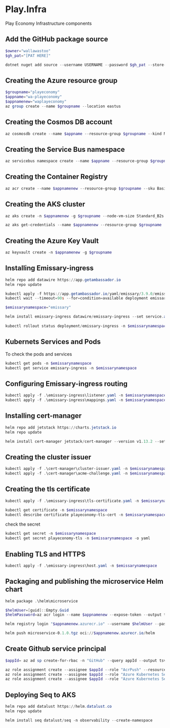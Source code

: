 # Play.Infra
Play Economy Infrastructure components

## Add the GitHub package source
```powershell
$owner="wallawastoo"
$gh_pat="[PAT HERE]"

dotnet nuget add source --username USERNAME --password $gh_pat --store-password-in-clear-text --name github "https://nuget.pkg.github.com/$owner/index.json"
```

## Creating the Azure resource group
```powershell
$groupname="playeconomy"
$appname="wa-playeconomy"
$appnamenew="waplayeconomy"
az group create --name $groupname --location eastus
```

## Creating the Cosmos DB account
```powershell
az cosmosdb create --name $appname --resource-group $groupname --kind MongoDB --enable-free-tier
```

## Creating the Service Bus namespace
```powershell
az servicebus namespace create --name $appname --resource-group $groupname --sku Standard
```

## Creating the Container Registry
```powershell
az acr create --name $appnamenew --resource-group $groupname --sku Basic
```

## Creating the AKS cluster
```powershell
az aks create -n $appnamenew -g $groupname --node-vm-size Standard_B2s --node-count 2 --attach-acr $appnamenew --enable-oidc-issuer --enable-workload-identity --generate-ssh-keys

az aks get-credentials --name $appnamenew --resource-group $groupname
```

## Creating the Azure Key Vault
```powershell
az keyvault create -n $appnamenew -g $groupname
```

## Installing Emissary-ingress
```powershell
helm repo add datawire https://app.getambassador.io
helm repo update

kubectl apply -f https://app.getambassador.io/yaml/emissary/3.9.0/emissary-crds.yaml
kubectl wait --timeout=90s --for=condition=available deployment emissary-apiext -n emissary-system

$emissarynamespace="emissary"

helm install emissary-ingress datawire/emissary-ingress --set service.annotations."service\.beta\.kubernetes\.io/azure-dns-label-name"=$appname -n $emissarynamespace --create-namespace 
 
kubectl rollout status deployment/emissary-ingress -n $emissarynamespace -w

```

## Kubernets Services and Pods
To check the pods and services
```powershell
kubectl get pods -n $emissarynamespace
kubectl get service emissary-ingress -n $emissarynamespace
```

## Configuring Emissary-ingress routing
```powershell
kubectl apply -f .\emissary-ingress\listener.yaml -n $emissarynamespace
kubectl apply -f .\emissary-ingress\mappings.yaml -n $emissarynamespace
```

## Installing cert-manager
```powershell
helm repo add jetstack https://charts.jetstack.io
helm repo update

helm install cert-manager jetstack/cert-manager --version v1.13.2 --set installCRDs=true --namespace $emissarynamespace
```

## Creating the cluster issuer
```powershell
kubectl apply -f .\cert-manager\cluster-issuer.yaml -n $emissarynamespace
kubectl apply -f .\cert-manager\acme-challenge.yaml -n $emissarynamespace
```

## Creating the tls certificate
```powershell
kubectl apply -f .\emissary-ingress\tls-certificate.yaml -n $emissarynamespace

kubectl get certificate -n $emissarynamespace
kubectl describe certificate playeconomy-tls-cert -n $emissarynamespace
```

check the secret 
```powershell
kubectl get secret -n $emissarynamespace
kubectl get secret playeconomy-tls -n $emissarynamespace -o yaml
```

## Enabling TLS and HTTPS
```powershell
kubectl apply -f .\emissary-ingress\host.yaml -n $emissarynamespace
```

## Packaging and publishing the microservice Helm chart
```powershell
helm package .\helm\microservice

$helmUser=[guid]::Empty.Guid
$helmPassword=az acr login --name $appnamenew --expose-token --output tsv --query accessToken

helm registry login "$appnamenew.azurecr.io" --username $helmUser --password $helmPassword

helm push microservice-0.1.0.tgz oci://$appnamenew.azurecr.io/helm
```

## Create Github service principal
```powershell
$appId= az ad sp create-for-rbac -n "GitHub" --query appId --output tsv

az role assignment create --assignee $appId --role "AcrPush" --resource-group $groupname
az role assignment create --assignee $appId --role "Azure Kubernetes Service Cluster User Role" --resource-group $groupname
az role assignment create --assignee $appId --role "Azure Kubernetes Service Contributor Role" --resource-group $groupname
```

## Deploying Seq to AKS
```powershell
helm repo add datalust https://helm.datalust.co
helm repo update

helm install seq datalust/seq -n observability --create-namespace
```